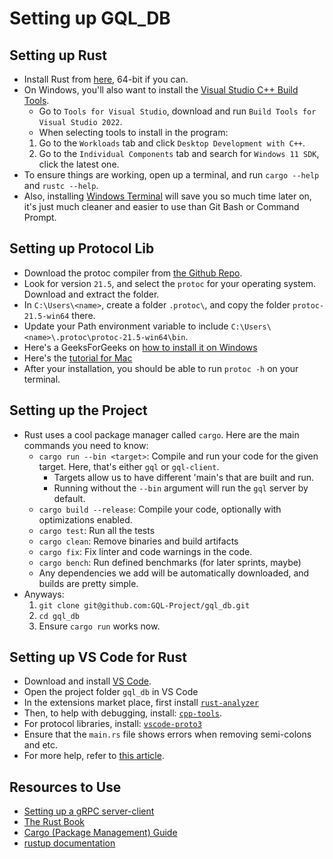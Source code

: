 # Setting up GQL_DB
## Setting up Rust
- Install Rust from [here](https://www.rust-lang.org/tools/install), 64-bit if you can.
- On Windows, you'll also want to install the [Visual Studio C++ Build Tools](https://visualstudio.microsoft.com/downloads/). 
    - Go to `Tools for Visual Studio`, download and run `Build Tools for Visual Studio 2022`. 
    - When selecting tools to install in the program:
    1. Go to the `Workloads` tab and click `Desktop Development with C++`.
    2. Go to the `Individual Components` tab and search for `Windows 11 SDK`, click the latest one.
- To ensure things are working, open up a terminal, and run `cargo --help` and `rustc --help`.
- Also, installing [Windows Terminal](https://apps.microsoft.com/store/detail/windows-terminal/9N0DX20HK701) will save you so much time later on, it's just much cleaner and easier to use than Git Bash or Command Prompt.

## Setting up Protocol Lib
- Download the protoc compiler from [the Github Repo](https://github.com/protocolbuffers/protobuf/releases).
- Look for version `21.5`, and select the `protoc` for your operating system. Download and extract the folder.
- In `C:\Users\<name>`, create a folder `.protoc\`, and copy the folder `protoc-21.5-win64` there.
- Update your Path environment variable to include `C:\Users\<name>\.protoc\protoc-21.5-win64\bin`.
- Here's a GeeksForGeeks on [how to install it on Windows](https://www.geeksforgeeks.org/how-to-install-protocol-buffers-on-windows/)
- Here's the [tutorial for Mac](https://grpc.io/docs/protoc-installation/)
- After your installation, you should be able to run `protoc -h` on your terminal.

## Setting up the Project
- Rust uses a cool package manager called `cargo`. Here are the main commands you need to know:
    - `cargo run --bin <target>`: Compile and run your code for the given target. Here, that's either `gql` or `gql-client`.
        - Targets allow us to have different 'main's that are built and run.
        - Running without the `--bin` argument will run the `gql` server by default.
    - `cargo build --release`: Compile your code, optionally with optimizations enabled.
    - `cargo test`: Run all the tests
    - `cargo clean`: Remove binaries and build artifacts
    - `cargo fix`: Fix linter and code warnings in the code.
    - `cargo bench`: Run defined benchmarks (for later sprints, maybe)
    - Any dependencies we add will be automatically downloaded, and builds are pretty simple. 
- Anyways: 
    1. `git clone git@github.com:GQL-Project/gql_db.git`
    2. `cd gql_db`
    3. Ensure `cargo run` works now.

## Setting up VS Code for Rust
- Download and install [VS Code](https://code.visualstudio.com/).
- Open the project folder `gql_db` in VS Code
- In the extensions market place, first install [`rust-analyzer`](https://marketplace.visualstudio.com/items?itemName=rust-lang.rust-analyzer)
- Then, to help with debugging, install: [`cpp-tools`](https://marketplace.visualstudio.com/items?itemName=ms-vscode.cpptools).
- For protocol libraries, install: [`vscode-proto3`](https://marketplace.visualstudio.com/items?itemName=zxh404.vscode-proto3)
- Ensure that the `main.rs` file shows errors when removing semi-colons and etc.
- For more help, refer to [this article](https://code.visualstudio.com/docs/languages/rust). 

## Resources to Use
- [Setting up a gRPC server-client](https://betterprogramming.pub/how-to-create-grpc-server-client-in-rust-4e37692229f0)
- [The Rust Book](https://doc.rust-lang.org/stable/book/)
- [Cargo (Package Management) Guide](https://doc.rust-lang.org/cargo/guide)
- [rustup documentation](https://rust-lang.github.io/rustup/index.html)